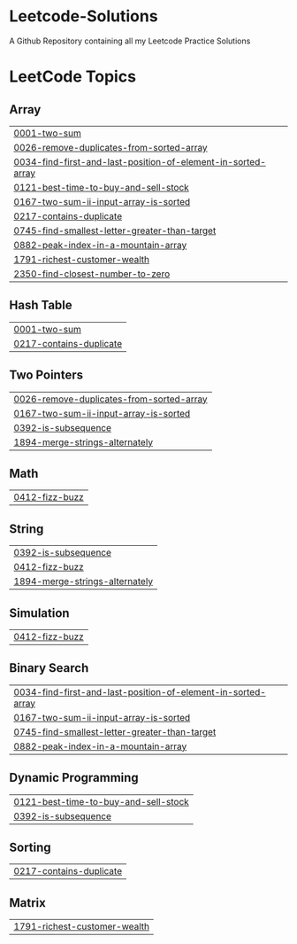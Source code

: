 # Leetcode-Solutions
A Github Repository containing all my Leetcode Practice Solutions

<!---LeetCode Topics Start-->
# LeetCode Topics
## Array
|  |
| ------- |
| [0001-two-sum](https://github.com/PratD26/Leetcode-Solutions/tree/master/0001-two-sum) |
| [0026-remove-duplicates-from-sorted-array](https://github.com/PratD26/Leetcode-Solutions/tree/master/0026-remove-duplicates-from-sorted-array) |
| [0034-find-first-and-last-position-of-element-in-sorted-array](https://github.com/PratD26/Leetcode-Solutions/tree/master/0034-find-first-and-last-position-of-element-in-sorted-array) |
| [0121-best-time-to-buy-and-sell-stock](https://github.com/PratD26/Leetcode-Solutions/tree/master/0121-best-time-to-buy-and-sell-stock) |
| [0167-two-sum-ii-input-array-is-sorted](https://github.com/PratD26/Leetcode-Solutions/tree/master/0167-two-sum-ii-input-array-is-sorted) |
| [0217-contains-duplicate](https://github.com/PratD26/Leetcode-Solutions/tree/master/0217-contains-duplicate) |
| [0745-find-smallest-letter-greater-than-target](https://github.com/PratD26/Leetcode-Solutions/tree/master/0745-find-smallest-letter-greater-than-target) |
| [0882-peak-index-in-a-mountain-array](https://github.com/PratD26/Leetcode-Solutions/tree/master/0882-peak-index-in-a-mountain-array) |
| [1791-richest-customer-wealth](https://github.com/PratD26/Leetcode-Solutions/tree/master/1791-richest-customer-wealth) |
| [2350-find-closest-number-to-zero](https://github.com/PratD26/Leetcode-Solutions/tree/master/2350-find-closest-number-to-zero) |
## Hash Table
|  |
| ------- |
| [0001-two-sum](https://github.com/PratD26/Leetcode-Solutions/tree/master/0001-two-sum) |
| [0217-contains-duplicate](https://github.com/PratD26/Leetcode-Solutions/tree/master/0217-contains-duplicate) |
## Two Pointers
|  |
| ------- |
| [0026-remove-duplicates-from-sorted-array](https://github.com/PratD26/Leetcode-Solutions/tree/master/0026-remove-duplicates-from-sorted-array) |
| [0167-two-sum-ii-input-array-is-sorted](https://github.com/PratD26/Leetcode-Solutions/tree/master/0167-two-sum-ii-input-array-is-sorted) |
| [0392-is-subsequence](https://github.com/PratD26/Leetcode-Solutions/tree/master/0392-is-subsequence) |
| [1894-merge-strings-alternately](https://github.com/PratD26/Leetcode-Solutions/tree/master/1894-merge-strings-alternately) |
## Math
|  |
| ------- |
| [0412-fizz-buzz](https://github.com/PratD26/Leetcode-Solutions/tree/master/0412-fizz-buzz) |
## String
|  |
| ------- |
| [0392-is-subsequence](https://github.com/PratD26/Leetcode-Solutions/tree/master/0392-is-subsequence) |
| [0412-fizz-buzz](https://github.com/PratD26/Leetcode-Solutions/tree/master/0412-fizz-buzz) |
| [1894-merge-strings-alternately](https://github.com/PratD26/Leetcode-Solutions/tree/master/1894-merge-strings-alternately) |
## Simulation
|  |
| ------- |
| [0412-fizz-buzz](https://github.com/PratD26/Leetcode-Solutions/tree/master/0412-fizz-buzz) |
## Binary Search
|  |
| ------- |
| [0034-find-first-and-last-position-of-element-in-sorted-array](https://github.com/PratD26/Leetcode-Solutions/tree/master/0034-find-first-and-last-position-of-element-in-sorted-array) |
| [0167-two-sum-ii-input-array-is-sorted](https://github.com/PratD26/Leetcode-Solutions/tree/master/0167-two-sum-ii-input-array-is-sorted) |
| [0745-find-smallest-letter-greater-than-target](https://github.com/PratD26/Leetcode-Solutions/tree/master/0745-find-smallest-letter-greater-than-target) |
| [0882-peak-index-in-a-mountain-array](https://github.com/PratD26/Leetcode-Solutions/tree/master/0882-peak-index-in-a-mountain-array) |
## Dynamic Programming
|  |
| ------- |
| [0121-best-time-to-buy-and-sell-stock](https://github.com/PratD26/Leetcode-Solutions/tree/master/0121-best-time-to-buy-and-sell-stock) |
| [0392-is-subsequence](https://github.com/PratD26/Leetcode-Solutions/tree/master/0392-is-subsequence) |
## Sorting
|  |
| ------- |
| [0217-contains-duplicate](https://github.com/PratD26/Leetcode-Solutions/tree/master/0217-contains-duplicate) |
## Matrix
|  |
| ------- |
| [1791-richest-customer-wealth](https://github.com/PratD26/Leetcode-Solutions/tree/master/1791-richest-customer-wealth) |
<!---LeetCode Topics End-->